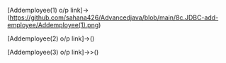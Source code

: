 [Addemployee(1) o/p link]->(https://github.com/sahana426/Advancedjava/blob/main/8c.JDBC-add-employee/Addemployee(1).png)

[Addemployee(2) o/p link]->()

[Addemployee(3) o/p link]->>()
